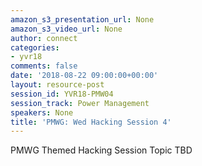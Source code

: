 ```yaml
---
amazon_s3_presentation_url: None
amazon_s3_video_url: None
author: connect
categories:
- yvr18
comments: false
date: '2018-08-22 09:00:00+00:00'
layout: resource-post
session_id: YVR18-PMW04
session_track: Power Management
speakers: None
title: 'PMWG: Wed Hacking Session 4'
---
```


PMWG Themed Hacking Session Topic TBD